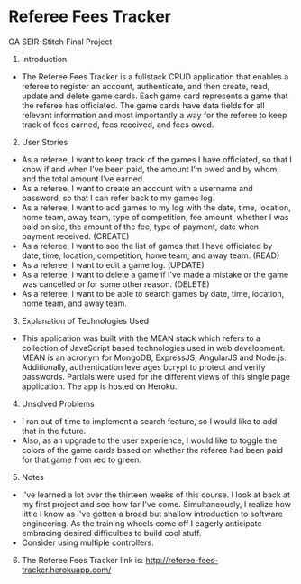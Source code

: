 # Referee Fees Tracker
GA SEIR-Stitch Final Project

1. Introduction
  - The Referee Fees Tracker is a fullstack CRUD application that enables a referee to register an account, authenticate, and then create, read, update and delete game cards. Each game card represents a game that the referee has officiated. The game cards have data fields for all relevant information and most importantly a way for the referee to keep track of fees earned, fees received, and fees owed.

2. User Stories
  - As a referee, I want to keep track of the games I have officiated, so that I know if and when I’ve been paid, the amount I’m owed and by whom, and the total amount I’ve earned.
  - As a referee, I want to create an account with a username and password, so that I can refer back to my games log.
  - As a referee, I want to add games to my log with the date, time, location, home team, away team, type of competition, fee amount, whether I was paid on site, the amount of the fee, type of payment, date when payment received. (CREATE)
  - As a referee, I want to see the list of games that I have officiated by date, time, location, competition, home team, and away team. (READ)
  - As a referee, I want to edit a game log. (UPDATE)
  - As a referee, I want to delete a game if I’ve made a mistake or the game was cancelled or for some other reason. (DELETE)
  - As a referee, I want to be able to search games by date, time, location, home team, and away team.

3. Explanation of Technologies Used
  - This application was built with the MEAN stack which refers to a collection of JavaScript based technologies used in web development. MEAN is an acronym for MongoDB, ExpressJS, AngularJS and Node.js. Additionally, authentication leverages bcrypt to protect and verify passwords. Partials were used for the different views of this single page application. The app is hosted on Heroku.

4. Unsolved Problems
  - I ran out of time to implement a search feature, so I would like to add that in the future.
  - Also, as an upgrade to the user experience, I would like to toggle the colors of the game cards based on whether the referee had been paid for that game from red to green.

5. Notes
  - I've learned a lot over the thirteen weeks of this course. I look at back at my first project and see how far I've come. Simultaneously, I realize how little I know as I've gotten a broad but shallow introduction to software engineering. As the training wheels come off I eagerly anticipate embracing desired difficulties to build cool stuff.
  - Consider using multiple controllers.

6. The Referee Fees Tracker link is: http://referee-fees-tracker.herokuapp.com/
